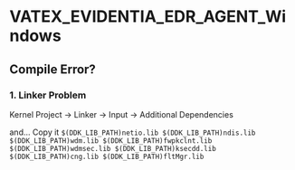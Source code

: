 # VATEX_EVIDENTIA_EDR_AGENT_Windows

## Compile Error?

### 1. Linker Problem

Kernel Project -> Linker -> Input -> Additional Dependencies

and... Copy it
`$(DDK_LIB_PATH)netio.lib
$(DDK_LIB_PATH)ndis.lib
$(DDK_LIB_PATH)wdm.lib
$(DDK_LIB_PATH)fwpkclnt.lib
$(DDK_LIB_PATH)wdmsec.lib
$(DDK_LIB_PATH)ksecdd.lib
$(DDK_LIB_PATH)cng.lib
$(DDK_LIB_PATH)fltMgr.lib`
